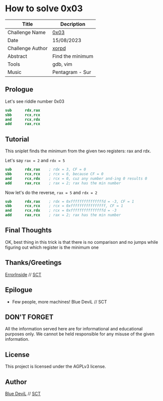 # How to solve 0x03

| Title                     | Decription                                       |
|---------------------------|--------------------------------------------------|
| Challenge Name            | [0x03][challenge]                                |
| Date                      | 15/08/2023                                       |
| Challenge Author          | [xorpd][web-xorpd]                               |
| Abstract                  | Find the minimum                                 |
| Tools                     | gdb, vim                                         |
| Music                     | Pentagram - Sur                                  |

## Prologue

Let's see riddle number 0x03

```nasm
sub      rdx,rax
sbb      rcx,rcx
and      rcx,rdx
add      rax,rcx
```

## Tutorial

This sniplet finds the minimum from the given two registers: rax and rdx.

Let's say `rax = 2` and `rdx = 5`

```nasm
sub      rdx,rax    ; rdx = 3, CF = 0
sbb      rcx,rcx    ; rcx = 0, because CF = 0
and      rcx,rdx    ; rcx = 0, cuz any number and-ing 0 results 0
add      rax,rcx    ; rax = 2; rax has the min number
```

Now let's do the reverse, `rax = 5` and `rdx = 2`

```nasm
sub      rdx,rax    ; rdx = 0xfffffffffffffffd = -3, CF = 1
sbb      rcx,rcx    ; rcx = 0xffffffffffffffff, CF = 1
and      rcx,rdx    ; rcx = 0xfffffffffffffffd = -3
add      rax,rcx    ; rax = 2; rax has the min number
```

## Final Thoughts

OK, best thing in this trick is that there is no comparison and no jumps
while figuring out which register is the minimum one

## Thanks/Greetings

[ErrorInside][web-ei] // [SCT][web-sct]

## Epilogue

* Few people, more machines! Blue DeviL // SCT

## DON'T FORGET

All the information served here are for informational and educational purposes
only. We cannot be held responsible for any misuse of the given information.

## License

This project is licensed under the AGPLv3 license.

## Author

[Blue DeviL][web-bd] // [SCT][web-sct]

[web-bd]:  https://gitlab.com/bluedevil
[web-ei]:  https://gitlab.com/error.inside
[web-xorpd]: https://github.com/xorpd
[web-sct]: http://www.sctzine.com
[challenge]: https://www.xorpd.net/pages/xchg_rax/snip_03.html
